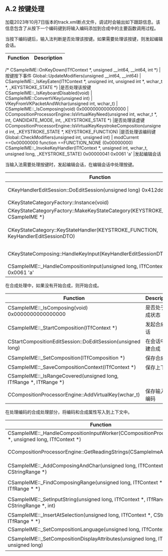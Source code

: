 ## A.2 按键处理

加载2023年10月7日版本的track.xml断点文件，调试时会输出如下跟踪信息。该信息包含了从按下一个编码键到将输入编码添加到合成中的主要函数调用过程。

当按下编码键后，输入法判断是否处理该按键。如果需要处理该按键，则发起编辑会话。

Function																												|Description
-|-
/*
CSampleIME::OnKeyDown(ITfContext *, unsigned __int64, __int64, int *)													|按键按下事件
 Global::UpdateModifiers(unsigned __int64, __int64)																		|
 CSampleIME::_IsKeyEaten(ITfContext *, unsigned int, unsigned int *, wchar_t *, _KEYSTROKE_STATE *)						|是否处理该按键
 CSampleIME::_IsKeyboardDisabled(void)																					|
 CSampleIME::ConvertVKey(unsigned int)																					|
 VKeyFromVKPacketAndWchar(unsigned int, wchar_t)																		|
 CSampleIME::_IsComposing(void) 0x0000000000000000 <NULL>																|
 CCompositionProcessorEngine::IsVirtualKeyNeed(unsigned int, wchar_t *, int, CANDIDATE_MODE, int, _KEYSTROKE_STATE *)	|是否处理该虚键
 CCompositionProcessorEngine::IsVirtualKeyKeystrokeComposition(unsigned int, _KEYSTROKE_STATE *, KEYSTROKE_FUNCTION)	|是否处理该编码键
 Global::CheckModifiers(unsigned int, unsigned int)																		|
 modCurrent ==0x00000000
 function ==FUNCTION_NONE (0x00000000)
 CSampleIME::_InvokeKeyHandler(ITfContext *, unsigned int, wchar_t, unsigned long, _KEYSTROKE_STATE) 0x00000041 0x0061 'a'	|发起编辑会话
 
当输入法需要处理按键时，发起编辑会话，在编辑会话中处理按键。
 
Function																				|Description
-|-
 CKeyHandlerEditSession::DoEditSession(unsigned long) 0x412dd00c						|在编辑会话中处理按键
 CKeyStateCategoryFactory::Instance(void)												|
 CKeyStateCategoryFactory::MakeKeyStateCategory(KEYSTROKE_CATEGORY, CSampleIME *)		|将按键分类
 CKeyStateCategory::KeyStateHandler(KEYSTROKE_FUNCTION, KeyHandlerEditSessionDTO)		|按照按键类别调用相应的处理函数
 CKeyStateComposing::HandleKeyInput(KeyHandlerEditSessionDTO)							|当前按键为输入状态
 CSampleIME::_HandleCompositionInput(unsigned long, ITfContext *, wchar_t) 0x0061 'a'	|处理合成
 
在合成处理中，如果没有开始合成，则开始合成。
 
Function																				|Description
-|-
 CSampleIME::_IsComposing(void) 0x0000000000000000 <NULL>			|是否处于合成状态
 CSampleIME::_StartComposition(ITfContext *)						|发起合成会话
 CStartCompositionEditSession::DoEditSession(unsigned long)			|在会话中创建合成
 CSampleIME::_SetComposition(ITfComposition *)						|保存合成
 CSampleIME::_SaveCompositionContext(ITfContext *)					|保存上下文
 CSampleIME::_IsRangeCovered(unsigned long, ITfRange *, ITfRange *)	|
 CCompositionProcessorEngine::AddVirtualKey(wchar_t)				|保存输入的编码
 
在处理编码的合成处理部分，将编码和合成属性写入到上下文中。
 
Function																								|Description
-|-
 CSampleIME::_HandleCompositionInputWorker(CCompositionProcessorEngine *, unsigned long, ITfContext *)	|编码处理
 CCompositionProcessorEngine::GetReadingStrings(CSampleImeArray<CStringRange> *, int *)					|获取输入编码
 CSampleIME::_AddComposingAndChar(unsigned long, ITfContext *, CStringRange *)							|处理输入编码
 CSampleIME::_FindComposingRange(unsigned long, ITfContext *, ITfRange *, ITfRange * *)					|查找已有合成
 CSampleIME::_SetInputString(unsigned long, ITfContext *, ITfRange *, CStringRange *, int)				|覆盖文本范围内容
 CSampleIME::_InsertAtSelection(unsigned long, ITfContext *, CStringRange *, ITfRange * *)				|
 CSampleIME::_SetCompositionLanguage(unsigned long, ITfContext *)										|
 CSampleIME::_SetCompositionDisplayAttributes(unsigned long, ITfContext *, unsigned long)				|设置合成显示属性